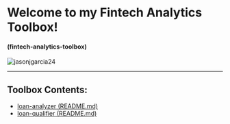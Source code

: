 # <a id="Top-of-Page">Welcome to my Fintech Analytics Toolbox!</a>
#### (fintech-analytics-toolbox)

<img src="img/github_01.png" title="jasonjgarcia24" /><br>
***
## <a id="Toolbox-Contents">Toolbox Contents:</a>
 - <a href="https://github.com/jasonjgarcia24/fintech-analytics-toolbox/tree/main/loan-analyzer">loan-analyzer</a><a href="https://github.com/jasonjgarcia24/fintech-analytics-toolbox/blob/main/loan-analyzer/README.md"> (README.md)</a><br>
 - <a href="https://github.com/jasonjgarcia24/fintech-analytics-toolbox/tree/main/loan-qualifier">loan-qualifier</a><a href="https://github.com/jasonjgarcia24/fintech-analytics-toolbox/blob/main/loan-qualifier/README.md"> (README.md)</a>
